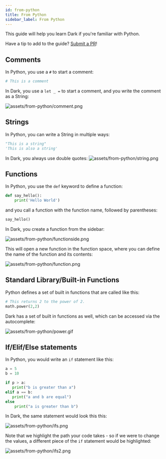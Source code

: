 ```yaml
---
id: from-python
title: From Python
sidebar_label: From Python
---
```


This guide will help you learn Dark if you're familiar with Python.

Have a tip to add to the guide? [Submit a PR](https://github.com/darklang/docs/pulls)!

## Comments

In Python, you use a `#` to start a comment:

```python
# This is a comment
```

In Dark, you use a `let _ =` to start a comment, and you write the comment as a String:

![assets/from-python/comment.png](assets/from-python/comment.png)

## Strings

In Python, you can write a String in multiple ways:

```python
"This is a string"
'This is also a string'
```

In Dark, you always use double quotes:
![assets/from-python/string.png](assets/from-python/string.png)

## Functions

In Python, you use the `def` keyword to define a function:

```python
def say_hello():
    print('Hello World')
```

and you call a function with the function name, followed by parentheses:

```python
say_hello()
```

In Dark, you create a function from the sidebar:

![assets/from-python/functionside.png](assets/from-python/functionside.png)

This will open a new function in the function space, where you can define the name of the function and its contents:

![assets/from-python/function.png](assets/from-python/function.png)

## Standard Library/Built-in Functions

Python defines a set of built in functions that are called like this:

```python
# This returns 2 to the power of 2.
math.power(2,2)
```

Dark has a set of built in functions as well, which can be accessed via the autocomplete:

![assets/from-python/power.gif](assets/from-python/power.gif)

## If/Elif/Else statements

In Python, you would write an `if` statement like this:

```python
a = 5
b = 10

if p > a:
   print("b is greater than a")
elif a == b:
   print("a and b are equal")
else
    print("a is greater than b")
```

In Dark, the same statement would look this this:

![assets/from-python/ifs.png](assets/from-python/ifs.png)

Note that we highlight the path your code takes - so if we were to change the values, a different piece of the `if` statement would be highlighted:

![assets/from-python/ifs2.png](assets/from-python/ifs2.png)
